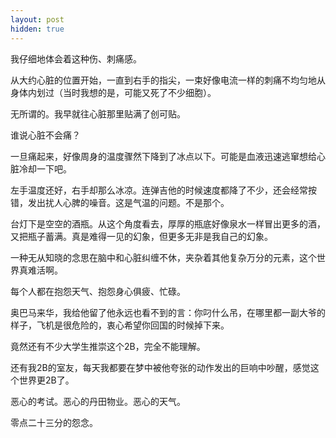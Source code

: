 ```yaml
---
layout: post
hidden: true
---
```

我仔细地体会着这种伤、刺痛感。
  
从大约心脏的位置开始，一直到右手的指尖，一束好像电流一样的刺痛不均匀地从身体内划过（当时我想的是，可能又死了不少细胞）。
  
无所谓的。我早就往心脏那里贴满了创可贴。
  
谁说心脏不会痛？
  
一旦痛起来，好像周身的温度骤然下降到了冰点以下。可能是血液迅速逃窜想给心脏冷却一下吧。
  
左手温度还好，右手却那么冰凉。连弹吉他的时候速度都降了不少，还会经常按错，发出扰人心脾的噪音。这是气温的问题。不是那个。
  
台灯下是空空的酒瓶。从这个角度看去，厚厚的瓶底好像泉水一样冒出更多的酒，又把瓶子蓄满。真是难得一见的幻象，但更多无非是我自己的幻象。
  
一种无从知晓的念思在脑中和心脏纠缠不休，夹杂着其他复杂万分的元素，这个世界真难活啊。

每个人都在抱怨天气、抱怨身心俱疲、忙碌。
  
奥巴马来华，我给他留了他永远也看不到的言：你叼什么吊，在哪里都一副大爷的样子，飞机是很危险的，衷心希望你回国的时候掉下来。
  
竟然还有不少大学生推崇这个2B，完全不能理解。
  
还有我2B的室友，每天我都要在梦中被他夸张的动作发出的巨响中吵醒，感觉这个世界更2B了。
  
恶心的考试。恶心的丹田物业。恶心的天气。
  
零点二十三分的怨念。